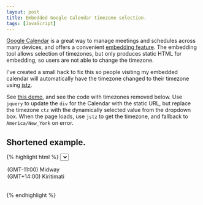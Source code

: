 ```yaml
---
layout: post
title: Embedded Google Calendar timezone selection.
tags: [JavaScript]
---
```


[Google Calendar][google-calendar] is a great way to manage meetings
and schedules across many devices, and offers a convenient
[embedding feature][embed].
The embedding tool allows selection of timezones,
but only produces static HTML for embedding, so users
are not able to change the timezone.

I've created a small hack to fix this so people visiting
my embedded calendar will automatically have the timezone
changed to their timezone using [jstz][jstz].

See [this demo][demo], and see the code with timezones removed below.
Use `jquery` to update the `div` for the Calendar with the static
URL, but replace the timezone `ctz` with the dynamically selected
value from the dropdown box.
When the page loads, use `jstz` to get the timezone, and fallback
to `America/New_York` on error.

## Shortened example.

{% highlight html %}
<select id="ctz" onchange="updateTimezone()">
  <option value="Pacific/Midway">(GMT-11:00) Midway</option>
  <!-- ... -->
  <option value="Pacific/Kiritimati">(GMT+14:00) Kiritimati</option></select>
</select>

<br/>

<div id="cal-frame"/>

<script src="//ajax.googleapis.com/ajax/libs/jquery/1.4.3/jquery.min.js"></script>
<script type="text/javascript" src='http://cdn.bitbucket.org/pellepim/jstimezonedetect/downloads/jstz-1.0.4.min.js'></script>
<script type="text/javascript">
function updateTimezone() {
  var selectedTz = $("#ctz").find(":selected")[0].value;
  $("#cal-frame").html(
'<iframe src="https://www.google.com/calendar/embed?' +
    'showTitle=0&amp;' +
    'showPrint=0&amp;' +
    'showCalendars=0&amp;' +
    'mode=WEEK&amp;' +
    'height=600&amp;' +
    'wkst=1&amp;' +
    'bgcolor=%23ffffff&amp;' +
    'src=bdamos%40vt.edu&amp;' +
    'color=%23333333&amp;' +
    'src=vt.edu_85j468bdgiqfc9tn6v6bjbv1ro%40group.calendar.google.com&amp;' +
    'color=%23333333&amp;' +
    'ctz=' + selectedTz + '" ' +
  'style="border-width:0 " ' +
    'width="800" height="600" ' +
    'frameborder="0" scrolling="no">' +
'</iframe>');
}
$(document).ready(function() {
  var tz = jstz.determine();
  try {
    $("#ctz").val(tz.name());
    updateTimezone();
  } catch (e) {
    $("#ctz").val("America/New_York");
    updateTimezone();
  }
});
</script>
{% endhighlight %}

[google-calendar]: http://google.com/calendar
[embed]: https://support.google.com/calendar/answer/41207?hl=en
[timezones]: /data/2014-01-26/timezones.txt
[jstz]: http://pellepim.bitbucket.org/jstz/
[demo]: http://bamos.io/meet

